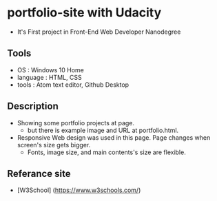 # portfolio-site with Udacity
- It's First project in Front-End Web Developer Nanodegree

## Tools
- OS : Windows 10 Home
- language : HTML, CSS
- tools : Atom text editor, Github Desktop

## Description
- Showing some portfolio projects at page.
  + but there is example image and URL at portfolio.html.
- Responsive Web design was used in this page. Page changes when screen's size gets bigger.
  + Fonts, image size, and main contents's size are flexible.

## Referance site
- [W3School] (https://www.w3schools.com/)
